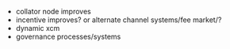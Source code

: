  - collator node improves
 - incentive improves? or alternate channel systems/fee market/?
 - dynamic xcm
 - governance processes/systems